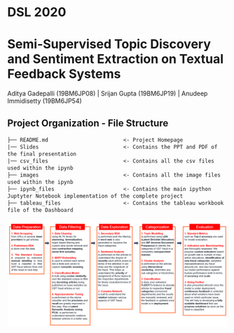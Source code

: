 # DSL 2020

# Semi-Supervised Topic Discovery and Sentiment Extraction on Textual Feedback Systems

Aditya Gadepalli (19BM6JP08) | Srijan Gupta (19BM6JP19) | Anudeep Immidisetty (19BM6JP54)


## Project Organization - File Structure
    ├── README.md                        <- Project Homepage
    |── Slides                           <- Contains the PPT and PDF of the final presentation
    |── csv_files                        <- Contains all the csv files used within the ipynb
    ├── images                           <- Contains all the image files used within the ipynb
    ├── ipynb_files                      <- Contains the main ipython Juptyter Notebook implementation of the complete project
    ├── tableau_files                    <- Contains the tableau workbook file of the Dashboard

![Screenshot](flowchart.png)
